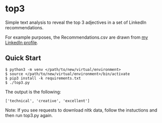 # top3

Simple text analysis to reveal the top 3 adjectives in a set of LinkedIn
recommendations.

For example purposes, the Recommendations.csv are drawn from [my LinkedIn profile](https://www.linkedin.com/in/kkurian/).

## Quick Start

    $ python3 -m venv </path/to/new/virtual/environment>
    $ source </path/to/new/virtual/environment>/bin/activate
    $ pip3 install -k requirements.txt
    $ ./top3.py
  
The output is the following:

    ['technical', 'creative', 'excellent']

Note: If you see requests to download nltk data, follow the instuctions and
then run top3.py again.
